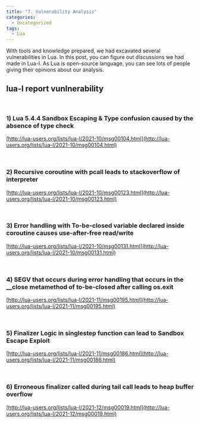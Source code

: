 ```yaml
---
title: "7. Vulnerability Analysis"
categories:
  - Uncategorized
tags:
  - Lua
---
```

With tools and knowledge prepared, we had excavated several vulnerabilities in Lua. In this post, you can figure out discussions we had made in Lua-l. As Lua is open-source language, you can see lots of people giving their opinions about our analysis.

## lua-l report vunlnerability

<br>

### 1) Lua 5.4.4 Sandbox Escaping & Type confusion caused by the absence of type check

  [http://lua-users.org/lists/lua-l/2021-10/msg00104.html](http://lua-users.org/lists/lua-l/2021-10/msg00104.html)

<br>

### 2) Recursive coroutine with pcall leads to stackoverflow of interpreter

  [http://lua-users.org/lists/lua-l/2021-10/msg00123.html](http://lua-users.org/lists/lua-l/2021-10/msg00123.html)

<br>

### 3) Error handling with To-be-closed variable declared inside coroutine causes use-after-free read/write

  [http://lua-users.org/lists/lua-l/2021-10/msg00131.html](http://lua-users.org/lists/lua-l/2021-10/msg00131.html)

<br>

### 4) SEGV that occurs during error handling that occurs in the __close metamethod of to-be-closed after calling os.exit

  [http://lua-users.org/lists/lua-l/2021-11/msg00195.html](http://lua-users.org/lists/lua-l/2021-11/msg00195.html)

<br>

### 5) Finalizer Logic in singlestep function can lead to Sandbox Escape Exploit

  [http://lua-users.org/lists/lua-l/2021-11/msg00186.html](http://lua-users.org/lists/lua-l/2021-11/msg00186.html)

<br>

### 6) Erroneous finalizer called during tail call leads to heap buffer overflow

  [http://lua-users.org/lists/lua-l/2021-12/msg00019.html](http://lua-users.org/lists/lua-l/2021-12/msg00019.html)
  
<br><br>